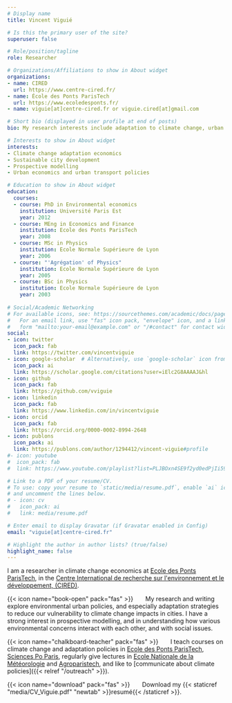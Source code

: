```yaml
---
# Display name
title: Vincent Viguié

# Is this the primary user of the site?
superuser: false

# Role/position/tagline
role: Researcher

# Organizations/Affiliations to show in About widget
organizations:
- name: CIRED
  url: https://www.centre-cired.fr/
- name: École des Ponts ParisTech
  url: https://www.ecoledesponts.fr/
- name: viguie[at]centre-cired.fr or viguie.cired[at]gmail.com

# Short bio (displayed in user profile at end of posts)
bio: My research interests include adaptation to climate change, urban policies, and sustainable development in general.

# Interests to show in About widget
interests:
- Climate change adaptation economics
- Sustainable city development
- Prospective modelling
- Urban economics and urban transport policies

# Education to show in About widget
education:
  courses:
  - course: PhD in Environmental economics
    institution: Université Paris Est
    year: 2012
  - course: MEng in Economics and Finance
    institution: Ecole des Ponts ParisTech
    year: 2008
  - course: MSc in Physics 
    institution: Ecole Normale Supérieure de Lyon
    year: 2006
  - course: "'Agrégation' of Physics"
    institution: Ecole Normale Supérieure de Lyon
    year: 2005
  - course: BSc in Physics
    institution: Ecole Normale Supérieure de Lyon
    year: 2003
    
# Social/Academic Networking
# For available icons, see: https://sourcethemes.com/academic/docs/page-builder/#icons
#   For an email link, use "fas" icon pack, "envelope" icon, and a link in the
#   form "mailto:your-email@example.com" or "/#contact" for contact widget.
social:
- icon: twitter
  icon_pack: fab
  link: https://twitter.com/vincentviguie
- icon: google-scholar  # Alternatively, use `google-scholar` icon from `ai` icon pack
  icon_pack: ai
  link: https://scholar.google.com/citations?user=iElc2G8AAAAJ&hl
- icon: github
  icon_pack: fab
  link: https://github.com/vviguie
- icon: linkedin
  icon_pack: fab
  link: https://www.linkedin.com/in/vincentviguie
- icon: orcid
  icon_pack: fab
  link: https://orcid.org/0000-0002-8994-2648
- icon: publons
  icon_pack: ai
  link: https://publons.com/author/1294412/vincent-viguie#profile
#- icon: youtube
#  icon_pack: fab
#  link: https://www.youtube.com/playlist?list=PLJBOxn4SE9f2yd0edPjIi59lhNymMVLM1

# Link to a PDF of your resume/CV.
# To use: copy your resume to `static/media/resume.pdf`, enable `ai` icons in `params.toml`, 
# and uncomment the lines below.
# - icon: cv
#   icon_pack: ai
#   link: media/resume.pdf

# Enter email to display Gravatar (if Gravatar enabled in Config)
email: "viguie[at]centre-cired.fr"

# Highlight the author in author lists? (true/false)
highlight_name: false
---
```


I am a researcher in climate change economics at [Ecole des Ponts ParisTech](https://www.ecoledesponts.fr/), in the  [Centre International de recherche sur l'environnement et le développement, (CIRED)](www.centre-cired.fr).  

{{< icon name="book-open" pack="fas" >}}  My research and writing explore environmental urban policies, and especially adaptation strategies to reduce our vulnerability to climate change impacts in cities. I have a strong interest in prospective modelling, and in understanding how various environmental concerns interact with each other, and with social issues. 

{{< icon name="chalkboard-teacher" pack="fas" >}}  I teach courses on climate change and adaptation policies in [Ecole des Ponts ParisTech](https://www.ecoledesponts.fr/), [Sciences Po Paris](https://www.sciencespo.fr/ecole-urbaine/fr/governing-ecological-transitions-european-cities.html), regularly give lectures in [Ecole Nationale de la Météorologie](http://www.enm-toulouse.fr/) and [Agroparistech](http://www2.agroparistech.fr/Presentation-of-AgroParisTech.html), and like to [communicate about climate policies]({{< relref "/outreach" >}}).

{{< icon name="download" pack="fas" >}}  Download my {{< staticref "media/CV_Viguie.pdf" "newtab" >}}resumé{{< /staticref >}}.


